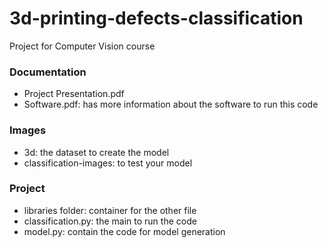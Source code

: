 # 3d-printing-defects-classification

Project for Computer Vision course

### Documentation

- Project Presentation.pdf
- Software.pdf: has more information about the software to run this code

### Images

- 3d: the dataset to create the model
- classification-images: to test your model

### Project

- libraries folder: container for the other file
- classification.py: the main to run the code
- model.py: contain the code for model generation
